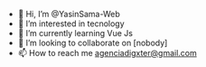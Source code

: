 - 👋 Hi, I’m @YasinSama-Web
- 👀 I’m interested in tecnology
- 🌱 I’m currently learning Vue Js
- 💞️ I’m looking to collaborate on [nobody]
- 📫 How to reach me agenciadigxter@gmail.com

<!---
YasinSama-Web/YasinSama-Web is a ✨ special ✨ repository because its `README.md` (this file) appears on your GitHub profile.
You can click the Preview link to take a look at your changes.
--->
